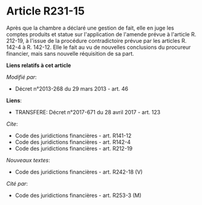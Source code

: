 # Article R231-15

Après que la chambre a déclaré une gestion de fait, elle en juge les comptes produits et statue sur l'application de l'amende
prévue à l'article R. 212-19, à l'issue de la procédure contradictoire prévue par les articles R. 142-4 à R. 142-12. Elle le
fait au vu de nouvelles conclusions du procureur financier, mais sans nouvelle réquisition de sa part.

**Liens relatifs à cet article**

_Modifié par_:

  - Décret n°2013-268 du 29 mars 2013 - art. 46

**Liens**:

  - TRANSFERE: Décret n°2017-671 du 28 avril 2017 - art. 123

_Cite_:

  - Code des juridictions financières - art. R141-12
  - Code des juridictions financières - art. R142-4
  - Code des juridictions financières - art. R212-19

_Nouveaux textes_:

  - Code des juridictions financières - art. R242-18 (V)

_Cité par_:

  - Code des juridictions financières - art. R253-3 (M)
